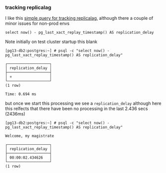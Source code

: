 ### tracking replicalag
I like this [simple query for tracking replicalag](https://stackoverflow.com/questions/28323355/how-to-check-the-replication-delay-in-postgresql), although there a couple of minor issues for non-prod envs

```
select now() - pg_last_xact_replay_timestamp() AS replication_delay
```

Note initially on test cluster startup this blank

```
[pg13-db2:postgres:~] # psql -c "select now() - pg_last_xact_replay_timestamp() AS replication_delay"

┌───────────────────┐
│ replication_delay │
├───────────────────┤
│ ¤                 │
└───────────────────┘
(1 row)

Time: 0.694 ms
```

but once we start this processing we see a `replication_delay` although here this relfects that there have been no processing in the last 2.436 secs (2436ms)

```
[pg13-db2:postgres:~] # psql -c "select now() - pg_last_xact_replay_timestamp() AS replication_delay"

Welcome, my magistrate

┌───────────────────┐
│ replication_delay │
├───────────────────┤
│ 00:00:02.434626   │
└───────────────────┘
(1 row)
```

